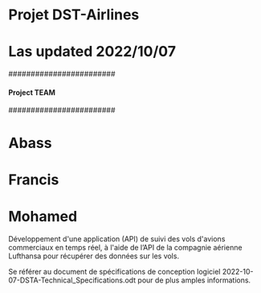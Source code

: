 # Projet DST-Airlines
# Las updated 2022/10/07
########################
####  Project TEAM  ####
########################
#	Abass
# Francis 
# Mohamed

Développement d'une application (API) de suivi des vols d'avions commerciaux en temps réel, à l'aide de l’API de la compagnie aérienne Lufthansa pour récupérer des données sur les vols.

Se référer au document de spécifications de conception logiciel 2022-10-07-DSTA-Technical_Specifications.odt pour de plus amples informations.



